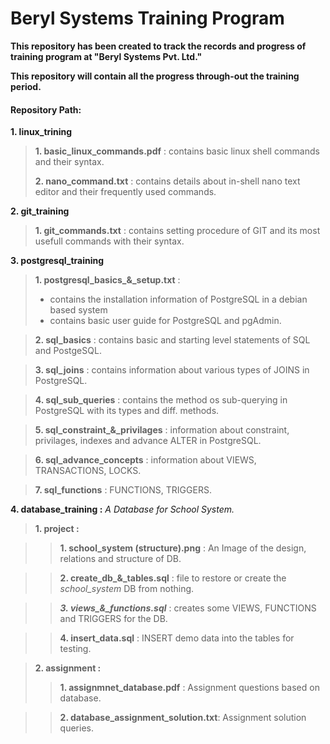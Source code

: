 # Beryl Systems Training Program

**This repository has been created to track the records and progress of training program at "Beryl Systems Pvt. Ltd."**

**This repository will contain all the progress through-out the training period.**

#### Repository Path:

**1. linux_trining**

  >  **1. basic_linux_commands.pdf** : contains basic linux shell commands and their syntax.
  >  
  >  **2. nano_command.txt**         : contains details about in-shell nano text editor and their frequently used commands.


**2. git_training**

  >  **1. git_commands.txt**          : contains setting procedure of GIT and its most usefull commands with their syntax.


**3. postgresql_training**

  >  **1. postgresql_basics_&_setup.txt** :
  > - contains the installation information of PostgreSQL in a debian based system
  > - contains basic user guide for PostgreSQL and pgAdmin.
    
  >  **2. sql_basics**                : contains basic and starting level statements of SQL and PostgeSQL.

  >  **3. sql_joins**                 : contains information about various types of JOINS in PostgreSQL.

  >  **4. sql_sub_queries**           : contains the method os sub-querying in PostgreSQL with its types and diff. methods.

  >  **5. sql_constraint_&_privilages** : information about constraint, privilages, indexes and advance ALTER in PostgreSQL.

  >  **6. sql_advance_concepts**       : information about VIEWS, TRANSACTIONS, LOCKS.

  >  **7. sql_functions**               : FUNCTIONS, TRIGGERS.


**4. database_training :** *A Database for School System.*
  > **1. project :**

   > > **1. school_system (structure).png** : An Image of the design, relations and structure of DB.

   > > **2. create_db_&_tables.sql**        : file to restore or create the *school_system* DB from nothing.
    
   > > ***3. views_&_functions.sql***       : creates some VIEWS, FUNCTIONS and TRIGGERS for the DB.

   > > **4. insert_data.sql**               : INSERT demo data into the tables for testing.
 
 > **2. assignment :**
   > > **1. assignmnet_database.pdf**         : Assignment questions based on database.
   
   > > **2. database_assignment_solution.txt**: Assignment solution queries.



